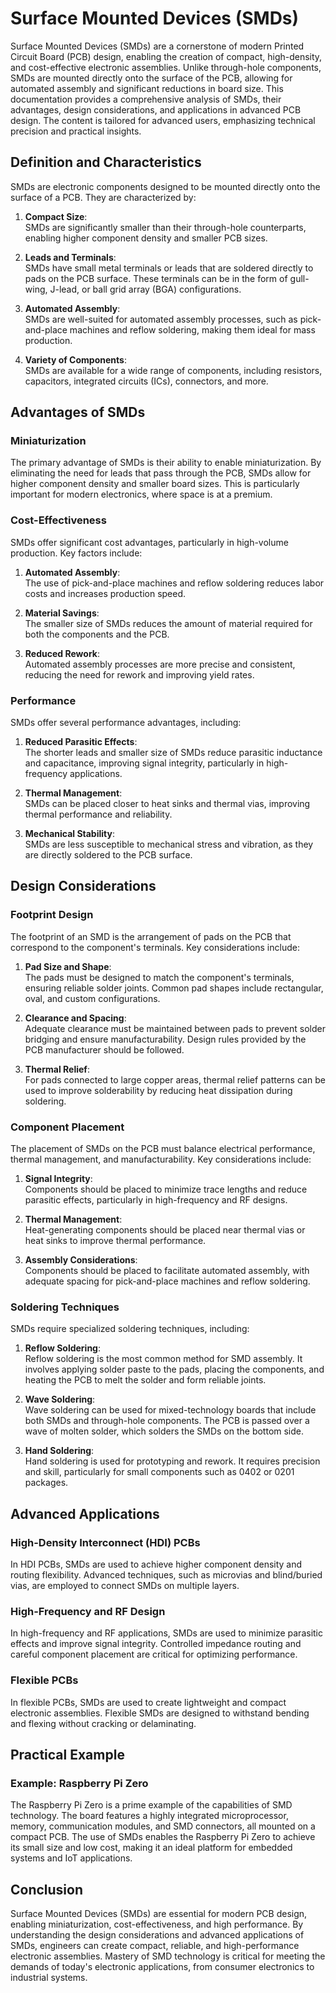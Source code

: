 # Surface Mounted Devices (SMDs)

Surface Mounted Devices (SMDs) are a cornerstone of modern Printed Circuit Board (PCB) design, enabling the creation of compact, high-density, and cost-effective electronic assemblies. Unlike through-hole components, SMDs are mounted directly onto the surface of the PCB, allowing for automated assembly and significant reductions in board size. This documentation provides a comprehensive analysis of SMDs, their advantages, design considerations, and applications in advanced PCB design. The content is tailored for advanced users, emphasizing technical precision and practical insights.

## Definition and Characteristics

SMDs are electronic components designed to be mounted directly onto the surface of a PCB. They are characterized by:

1. **Compact Size**:  
   SMDs are significantly smaller than their through-hole counterparts, enabling higher component density and smaller PCB sizes.

2. **Leads and Terminals**:  
   SMDs have small metal terminals or leads that are soldered directly to pads on the PCB surface. These terminals can be in the form of gull-wing, J-lead, or ball grid array (BGA) configurations.

3. **Automated Assembly**:  
   SMDs are well-suited for automated assembly processes, such as pick-and-place machines and reflow soldering, making them ideal for mass production.

4. **Variety of Components**:  
   SMDs are available for a wide range of components, including resistors, capacitors, integrated circuits (ICs), connectors, and more.

## Advantages of SMDs

### Miniaturization

The primary advantage of SMDs is their ability to enable miniaturization. By eliminating the need for leads that pass through the PCB, SMDs allow for higher component density and smaller board sizes. This is particularly important for modern electronics, where space is at a premium.

### Cost-Effectiveness

SMDs offer significant cost advantages, particularly in high-volume production. Key factors include:

1. **Automated Assembly**:  
   The use of pick-and-place machines and reflow soldering reduces labor costs and increases production speed.

2. **Material Savings**:  
   The smaller size of SMDs reduces the amount of material required for both the components and the PCB.

3. **Reduced Rework**:  
   Automated assembly processes are more precise and consistent, reducing the need for rework and improving yield rates.

### Performance

SMDs offer several performance advantages, including:

1. **Reduced Parasitic Effects**:  
   The shorter leads and smaller size of SMDs reduce parasitic inductance and capacitance, improving signal integrity, particularly in high-frequency applications.

2. **Thermal Management**:  
   SMDs can be placed closer to heat sinks and thermal vias, improving thermal performance and reliability.

3. **Mechanical Stability**:  
   SMDs are less susceptible to mechanical stress and vibration, as they are directly soldered to the PCB surface.

## Design Considerations

### Footprint Design

The footprint of an SMD is the arrangement of pads on the PCB that correspond to the component's terminals. Key considerations include:

1. **Pad Size and Shape**:  
   The pads must be designed to match the component's terminals, ensuring reliable solder joints. Common pad shapes include rectangular, oval, and custom configurations.

2. **Clearance and Spacing**:  
   Adequate clearance must be maintained between pads to prevent solder bridging and ensure manufacturability. Design rules provided by the PCB manufacturer should be followed.

3. **Thermal Relief**:  
   For pads connected to large copper areas, thermal relief patterns can be used to improve solderability by reducing heat dissipation during soldering.

### Component Placement

The placement of SMDs on the PCB must balance electrical performance, thermal management, and manufacturability. Key considerations include:

1. **Signal Integrity**:  
   Components should be placed to minimize trace lengths and reduce parasitic effects, particularly in high-frequency and RF designs.

2. **Thermal Management**:  
   Heat-generating components should be placed near thermal vias or heat sinks to improve thermal performance.

3. **Assembly Considerations**:  
   Components should be placed to facilitate automated assembly, with adequate spacing for pick-and-place machines and reflow soldering.

### Soldering Techniques

SMDs require specialized soldering techniques, including:

1. **Reflow Soldering**:  
   Reflow soldering is the most common method for SMD assembly. It involves applying solder paste to the pads, placing the components, and heating the PCB to melt the solder and form reliable joints.

2. **Wave Soldering**:  
   Wave soldering can be used for mixed-technology boards that include both SMDs and through-hole components. The PCB is passed over a wave of molten solder, which solders the SMDs on the bottom side.

3. **Hand Soldering**:  
   Hand soldering is used for prototyping and rework. It requires precision and skill, particularly for small components such as 0402 or 0201 packages.

## Advanced Applications

### High-Density Interconnect (HDI) PCBs

In HDI PCBs, SMDs are used to achieve higher component density and routing flexibility. Advanced techniques, such as microvias and blind/buried vias, are employed to connect SMDs on multiple layers.

### High-Frequency and RF Design

In high-frequency and RF applications, SMDs are used to minimize parasitic effects and improve signal integrity. Controlled impedance routing and careful component placement are critical for optimizing performance.

### Flexible PCBs

In flexible PCBs, SMDs are used to create lightweight and compact electronic assemblies. Flexible SMDs are designed to withstand bending and flexing without cracking or delaminating.

## Practical Example

### Example: Raspberry Pi Zero

The Raspberry Pi Zero is a prime example of the capabilities of SMD technology. The board features a highly integrated microprocessor, memory, communication modules, and SMD connectors, all mounted on a compact PCB. The use of SMDs enables the Raspberry Pi Zero to achieve its small size and low cost, making it an ideal platform for embedded systems and IoT applications.

## Conclusion

Surface Mounted Devices (SMDs) are essential for modern PCB design, enabling miniaturization, cost-effectiveness, and high performance. By understanding the design considerations and advanced applications of SMDs, engineers can create compact, reliable, and high-performance electronic assemblies. Mastery of SMD technology is critical for meeting the demands of today's electronic applications, from consumer electronics to industrial systems.